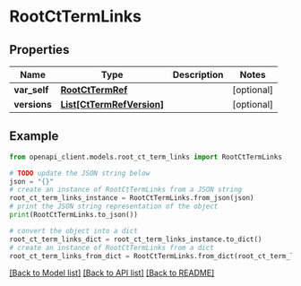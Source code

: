 # RootCtTermLinks


## Properties

Name | Type | Description | Notes
------------ | ------------- | ------------- | -------------
**var_self** | [**RootCtTermRef**](RootCtTermRef.md) |  | [optional] 
**versions** | [**List[CtTermRefVersion]**](CtTermRefVersion.md) |  | [optional] 

## Example

```python
from openapi_client.models.root_ct_term_links import RootCtTermLinks

# TODO update the JSON string below
json = "{}"
# create an instance of RootCtTermLinks from a JSON string
root_ct_term_links_instance = RootCtTermLinks.from_json(json)
# print the JSON string representation of the object
print(RootCtTermLinks.to_json())

# convert the object into a dict
root_ct_term_links_dict = root_ct_term_links_instance.to_dict()
# create an instance of RootCtTermLinks from a dict
root_ct_term_links_from_dict = RootCtTermLinks.from_dict(root_ct_term_links_dict)
```
[[Back to Model list]](../README.md#documentation-for-models) [[Back to API list]](../README.md#documentation-for-api-endpoints) [[Back to README]](../README.md)



